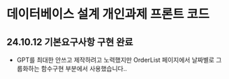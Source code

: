 # 데이터베이스 설계 개인과제 프론트 코드

## 24.10.12 기본요구사항 구현 완료

- GPT를 최대한 안쓰고 제작하려고 노력했지만 OrderList 페이지에서 날짜별로 그룹화하는 함수구현 부분에서 사용했습니다..
